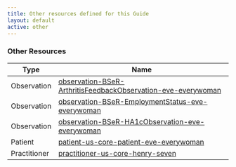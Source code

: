 ```yaml
---
title: Other resources defined for this Guide
layout: default
active: other
---
```


<!-- { :.no_toc } -->

<!-- TOC  the css styling for this is \pages\assets\css\project.css under 'markdown-toc'-->

<!-- * Do not remove this line (it will not be displayed)
{:toc} -->

<!-- end TOC -->

### Other Resources

<table>
<thead>
<tr>
<th>Type</th>
<th>Name</th>
</tr>
</thead>
<tbody>
<tr>
<td>Observation</td>
<td><a href="Observation-observation-BSeR-ArthritisFeedbackObservation-eve-everywoman.html">observation-BSeR-ArthritisFeedbackObservation-eve-everywoman</a></td>
</tr>
<tr>
<td>Observation</td>
<td><a href="Observation-observation-BSeR-EmploymentStatus-eve-everywoman.html">observation-BSeR-EmploymentStatus-eve-everywoman</a></td>
</tr>
<tr>
<td>Observation</td>
<td><a href="Observation-observation-BSeR-HA1cObservation-eve-everywoman.html">observation-BSeR-HA1cObservation-eve-everywoman</a></td>
</tr>
<tr>
<td>Patient</td>
<td><a href="Patient-patient-us-core-patient-eve-everywoman.html">patient-us-core-patient-eve-everywoman</a></td>
</tr>
<tr>
<td>Practitioner</td>
<td><a href="Practitioner-practitioner-us-core-henry-seven.html">practitioner-us-core-henry-seven</a></td>
</tr>
</tbody>
</table>
